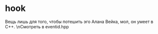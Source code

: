 # hook
Вещь лишь для того, чтобы потешить эго Алана Вейка, мол, он умеет в C++.
\nСмотреть в eventid.hpp
